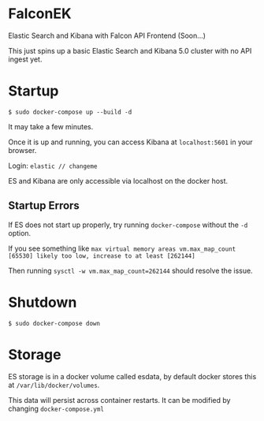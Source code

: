 # FalconEK

Elastic Search and Kibana with Falcon API Frontend (Soon...)

This just spins up a basic Elastic Search and Kibana 5.0 cluster with no API ingest yet.

# Startup

`$ sudo docker-compose up --build -d`

It may take a few minutes.

Once it is up and running, you can access Kibana at `localhost:5601` in your browser.

Login: `elastic // changeme`

ES and Kibana are only accessible via localhost on the docker host.

## Startup Errors

If ES does not start up properly, try running `docker-compose` without the `-d` option.

If you see something like `max virtual memory areas vm.max_map_count [65530] likely too low, increase to at least [262144]`

Then running `sysctl -w vm.max_map_count=262144` should resolve the issue.

# Shutdown

`$ sudo docker-compose down`

# Storage

ES storage is in a docker volume called esdata, by default docker stores this at `/var/lib/docker/volumes`.

This data will persist across container restarts. It can be modified by changing `docker-compose.yml`
